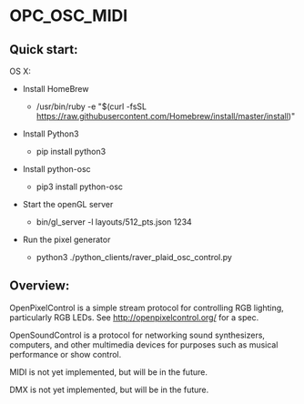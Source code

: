 OPC_OSC_MIDI
================


Quick start:
----------

OS X:

* Install HomeBrew
  * /usr/bin/ruby -e "$(curl -fsSL https://raw.githubusercontent.com/Homebrew/install/master/install)"

* Install Python3
  * pip install python3

* Install python-osc
  * pip3 install python-osc

* Start the openGL server
  * bin/gl_server -l layouts/512_pts.json 1234

* Run the pixel generator
  * python3 ./python_clients/raver_plaid_osc_control.py

Overview:
----------
OpenPixelControl is a simple stream protocol for controlling RGB lighting, particularly RGB LEDs.
See http://openpixelcontrol.org/ for a spec.

OpenSoundControl is a protocol for networking sound synthesizers, computers, and other multimedia devices for purposes such as musical performance or show control.

MIDI is not yet implemented, but will be in the future.

DMX is not yet implemented, but will be in the future.

